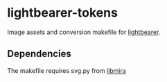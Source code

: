 # lightbearer-tokens
Image assets and conversion makefile for [lightbearer](https://github.com/Miravalier/lightbearer).

## Dependencies
The makefile requires svg.py from [libmira](https://github.com/Miravalier/libmira)
